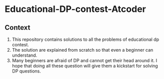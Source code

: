 # Educational-DP-contest-Atcoder
## Context
1. This repository contains solutions to all the problems of educational dp contest.
2. The solution are explained from scratch so that even a beginner can understand.
3. Many beginners are afraid of DP and cannot get their head around it. I hope that doing all these question will give them a kickstart for solving DP questions.
